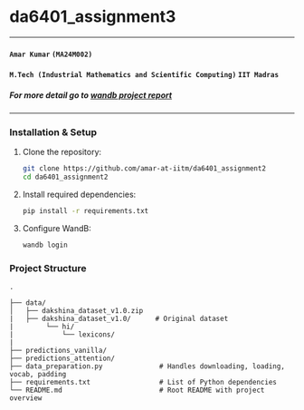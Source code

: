 # da6401_assignment3

---

#### `Amar Kumar`  `(MA24M002)`

#### `M.Tech (Industrial Mathematics and Scientific Computing)` `IIT Madras`

##### For more detail go to [wandb project report](https://wandb.ai/amar74384-iit-madras/DA6401_assign_3/reports/Amar-s-DA6401-Assignment-3--VmlldzoxMjY2NzE3Nw)

---

### Installation & Setup

1. Clone the repository:

   ```bash
   git clone https://github.com/amar-at-iitm/da6401_assignment2
   cd da6401_assignment2
   ```

2. Install required dependencies:

   ```bash
   pip install -r requirements.txt
   ```

3. Configure WandB:

   ```bash
   wandb login
   ```

### Project Structure  

```
.

├── data/
│   ├── dakshina_dataset_v1.0.zip
|   ├── dakshina_dataset_v1.0/      # Original dataset
|        └── hi/
|            └── lexicons/
|       
├── predictions_vanilla/
├── predictions_attention/
├── data_preparation.py              # Handles downloading, loading, vocab, padding
├── requirements.txt                 # List of Python dependencies
└── README.md                        # Root README with project overview
                   
```
